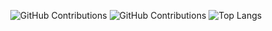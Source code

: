 
<div align="center">

![GitHub Contributions](https://github-readme-stats.vercel.app/api?username=normalclone&show_icons=true&theme=tokyonight)
![GitHub Contributions](https://github-readme-stats.vercel.app/api/wakatime?username=normalclone&theme=tokyonight)
![Top Langs](https://github-readme-stats.vercel.app/api/top-langs/?username=normalclone&layout=compact)
